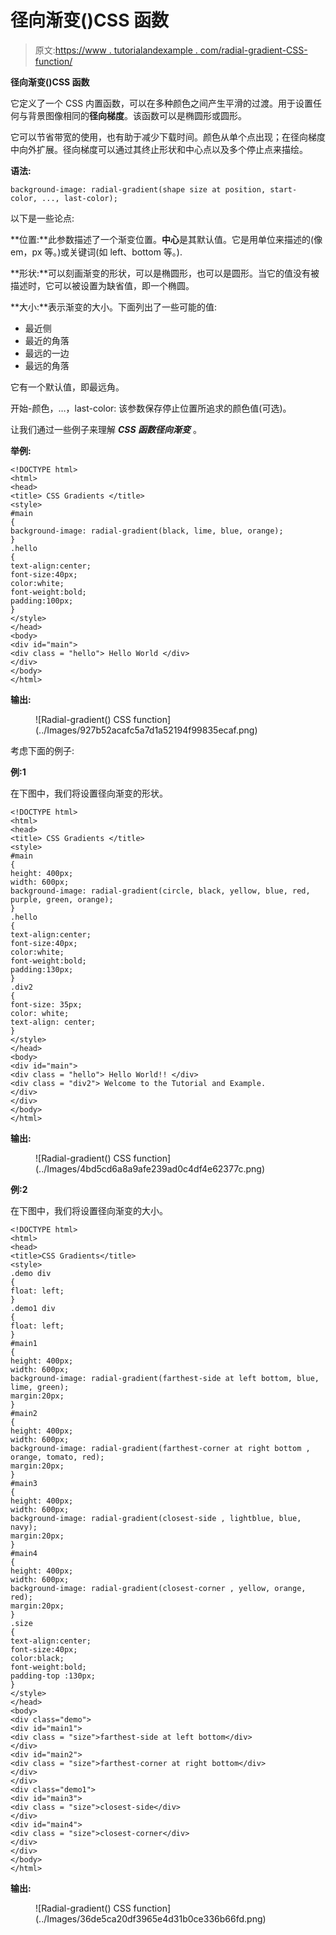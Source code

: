 # 径向渐变()CSS 函数

> 原文:[https://www . tutorialandexample . com/radial-gradient-CSS-function/](https://www.tutorialandexample.com/radial-gradient-css-function/)

**径向渐变()CSS 函数**

它定义了一个 CSS 内置函数，可以在多种颜色之间产生平滑的过渡。用于设置任何与背景图像相同的**径向梯度**。该函数可以是椭圆形或圆形。

它可以节省带宽的使用，也有助于减少下载时间。颜色从单个点出现；在径向梯度中向外扩展。径向梯度可以通过其终止形状和中心点以及多个停止点来描绘。

**语法:**

```
background-image: radial-gradient(shape size at position, start-color, ..., last-color);  
```

以下是一些论点:

**位置:**此参数描述了一个渐变位置。**中心**是其默认值。它是用单位来描述的(像 em，px 等。)或关键词(如 left、bottom 等。).

**形状:**可以刻画渐变的形状，可以是椭圆形，也可以是圆形。当它的值没有被描述时，它可以被设置为缺省值，即一个椭圆。

**大小:**表示渐变的大小。下面列出了一些可能的值:

*   最近侧
*   最近的角落
*   最远的一边
*   最远的角落

它有一个默认值，即最远角。

开始-颜色，…，last-color: 该参数保存停止位置所追求的颜色值(可选)。

让我们通过一些例子来理解 ***CSS 函数径向渐变*** 。

**举例:**

```
<!DOCTYPE html>   
<html>   
<head>   
<title> CSS Gradients </title>   
<style>    
#main
{ 
background-image: radial-gradient(black, lime, blue, orange); 
} 
.hello
{   
text-align:center;   
font-size:40px; 
color:white; 
font-weight:bold;   
padding:100px;   
}   
</style>   
</head>   
<body>   
<div id="main">   
<div class = "hello"> Hello World </div>     
</div>   
</body>   
</html>  
```

**输出:**

<figure class="wp-block-image size-large">![Radial-gradient() CSS function](../Images/927b52acafc5a7d1a52194f99835ecaf.png)</figure>

考虑下面的例子:

**例:1**

在下图中，我们将设置径向渐变的形状。

```
<!DOCTYPE html>   
<html>   
<head>   
<title> CSS Gradients </title>   
<style>    
#main
{ 
height: 400px;   
width: 600px;   
background-image: radial-gradient(circle, black, yellow, blue, red, purple, green, orange); 
} 
.hello
{   
text-align:center;   
font-size:40px; 
color:white; 
font-weight:bold;   
padding:130px;   
}
.div2
{
font-size: 35px;
color: white;
text-align: center;
}  
</style>   
</head>   
<body>   
<div id="main">   
<div class = "hello"> Hello World!! </div> 
<div class = "div2"> Welcome to the Tutorial and Example. </div>       
</div>   
</body>   
</html>  
```

**输出:**

<figure class="wp-block-image size-large">![Radial-gradient() CSS function](../Images/4bd5cd6a8a9afe239ad0c4df4e62377c.png)</figure>

**例:2**

在下图中，我们将设置径向渐变的大小。

```
<!DOCTYPE html>   
<html>   
<head>   
<title>CSS Gradients</title>   
<style>
.demo div
{ 
float: left; 
} 
.demo1 div
{ 
float: left; 
} 
#main1
{   
height: 400px;   
width: 600px;   
background-image: radial-gradient(farthest-side at left bottom, blue, lime, green);   
margin:20px; 
} 
#main2
{   
height: 400px;   
width: 600px; 
background-image: radial-gradient(farthest-corner at right bottom , orange, tomato, red);   
margin:20px; 
} 
#main3
{   
height: 400px;   
width: 600px;   
background-image: radial-gradient(closest-side , lightblue, blue, navy);         
margin:20px; 
}   
#main4
{   
height: 400px;   
width: 600px;   
background-image: radial-gradient(closest-corner , yellow, orange, red);   
margin:20px; 
}   
.size
{   
text-align:center;   
font-size:40px; 
color:black; 
font-weight:bold;   
padding-top :130px;   
}   
</style>   
</head>   
<body>   
<div class="demo"> 
<div id="main1">   
<div class = "size">farthest-side at left bottom</div>     
</div>   
<div id="main2">   
<div class = "size">farthest-corner at right bottom</div>     
</div>  
</div>         
<div class="demo1">        
<div id="main3">   
<div class = "size">closest-side</div>     
</div>   
<div id="main4">   
<div class = "size">closest-corner</div>     
</div> 
</div> 
</body>   
</html> 
```

**输出:**

<figure class="wp-block-image size-large">![Radial-gradient() CSS function](../Images/36de5ca20df3965e4d31b0ce336b66fd.png)</figure>